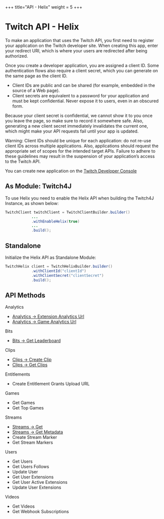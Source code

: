 +++
title="API - Helix"
weight = 5
+++

# Twitch API - Helix

To make an application that uses the Twitch API, you first need to register your application on the Twitch developer site. When creating this app, enter your redirect URI, which is where your users are redirected after being authorized.

Once you create a developer application, you are assigned a client ID. Some authentication flows also require a client secret, which you can generate on the same page as the client ID.

* Client IDs are public and can be shared (for example, embedded in the source of a Web page).
* Client secrets are equivalent to a password for your application and must be kept confidential. Never expose it to users, even in an obscured form.

Because your client secret is confidential, we cannot show it to you once you leave the page, so make sure to record it somewhere safe. Also, generating a new client secret immediately invalidates the current one, which might make your API requests fail until your app is updated.

Warning: Client IDs should be unique for each application: do not re-use client IDs across multiple applications. Also, applications should request the appropriate set of scopes for the intended target APIs. Failure to adhere to these guidelines may result in the suspension of your application’s access to the Twitch API.

You can create new application on the [Twitch Developer Console](https://glass.twitch.tv/console/apps/create)

## As Module: Twitch4J

To use Helix you need to enable the Helix API when building the Twitch4J Instance, as shown below:

```java
TwitchClient twitchClient = TwitchClientBuilder.builder()
            ...
            .withEnableHelix(true)
            ...
            .build();
```

## Standalone

Initialize the Helix API as Standalone Module:

```java
TwitchHelix client = TwitchHelixBuilder.builder()
            .withClientId("clientId")
            .withClientSecret("clientSecret")
            .build();
```

## API Methods

Analytics
* [Analytics -> Extension Analytics Url](./clips-create.md)
* [Analytics -> Game Analytics Url](./clips-create.md)

Bits
* [Bits -> Get Leaderboard](./bits-leaderboard.md)

Clips
* [Clips -> Create Clip](./clips-create.md)
* [Clips -> Get Clips](./clips-get.md)

Entitlements
* Create Entitlement Grants Upload URL

Games
* Get Games
* Get Top Games

Streams
* [Streams -> Get](./streams-get.md)
* [Streams -> Get Metadata](./streams-getMetadata.md)
* Create Stream Marker
* Get Stream Markers

Users
* Get Users
* Get Users Follows
* Update User
* Get User Extensions
* Get User Active Extensions
* Update User Extensions

Videos
* Get Videos
* Get Webhook Subscriptions
